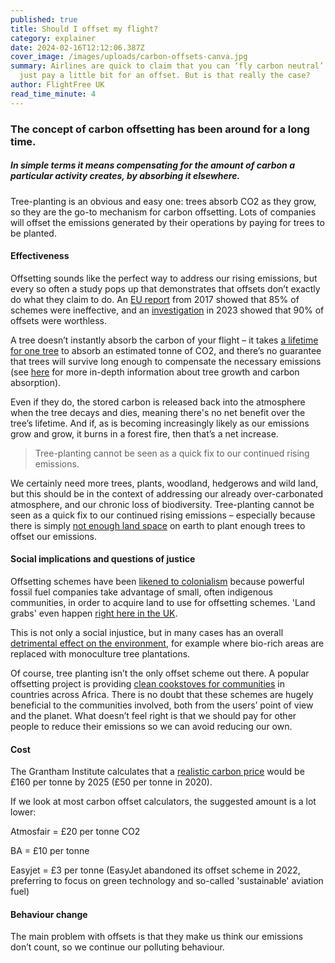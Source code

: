 ```yaml
---
published: true
title: Should I offset my flight?
category: explainer
date: 2024-02-16T12:12:06.387Z
cover_image: /images/uploads/carbon-offsets-canva.jpg
summary: Airlines are quick to claim that you can ‘fly carbon neutral’ if you
  just pay a little bit for an offset. But is that really the case?
author: FlightFree UK
read_time_minute: 4
---
```

### The concept of carbon offsetting has been around for a long time.

##### In simple terms it means compensating for the amount of carbon a particular activity creates, by absorbing it elsewhere. 

Tree-planting is an obvious and easy one: trees absorb CO2 as they grow, so they are the go-to mechanism for carbon offsetting. Lots of companies will offset the emissions generated by their operations by paying for trees to be planted. 

#### Effectiveness

Offsetting sounds like the perfect way to address our rising emissions, but every so often a study pops up that demonstrates that offsets don’t exactly do what they claim to do. An [EU report](https://www.transportenvironment.org/discover/85-offsets-failed-reduce-emissions-says-eu-study/) from 2017 showed that 85% of schemes were ineffective, and an [investigation](https://www.theguardian.com/environment/2023/jan/18/revealed-forest-carbon-offsets-biggest-provider-worthless-verra-aoe) in 2023 showed that 90% of offsets were worthless.

A tree doesn’t instantly absorb the carbon of your flight – it takes [a lifetime for one tree](https://www.nationaltrust.org.uk/our-cause/nature-climate/climate-change-sustainability/our-ambition-to-establish-20-million-trees-to-tackle-climate-change) to absorb an estimated tonne of CO2, and there’s no guarantee that trees will survive long enough to compensate the necessary emissions (see [here](https://www.naturefund.de/fileadmin/pdf/Studien/Waelder/Trees-for-carbon-sequestration.pdf) for more in-depth information about tree growth and carbon absorption).

Even if they do, the stored carbon is released back into the atmosphere when the tree decays and dies, meaning there's no net benefit over the tree’s lifetime. And if, as is becoming increasingly likely as our emissions grow and grow, it burns in a forest fire, then that’s a net increase.

> Tree-planting cannot be seen as a quick fix to our continued rising emissions.

We certainly need more trees, plants, woodland, hedgerows and wild land, but this should be in the context of addressing our already over-carbonated atmosphere, and our chronic loss of biodiversity. Tree-planting cannot be seen as a quick fix to our continued rising emissions – especially because there is simply [not enough land space](https://www.theguardian.com/environment/2021/nov/13/the-problem-with-fixing-the-climate-with-trees-were-going-to-need-a-bigger-planet) on earth to plant enough trees to offset our emissions.

#### Social implications and questions of justice

Offsetting schemes have been [likened to colonialism](https://www.independent.co.uk/climate-change/news/cop26-climate-summit-indigenous-offsetting-b1951289.html) because powerful fossil fuel companies take advantage of small, often indigenous communities, in order to acquire land to use for offsetting schemes. '﻿Land grabs' even happen [right here in the UK](https://www.thenationalnews.com/world/uk-news/2022/04/28/warning-firms-buying-land-to-offset-carbon-footprints-are-making-ecological-dead-zones/).

This is not only a social injustice, but in many cases has an overall [detrimental effect on the environment](https://www.sciencedirect.com/science/article/abs/pii/S0743016714000692), for example where bio-rich areas are replaced with monoculture tree plantations. 

Of course, tree planting isn’t the only offset scheme out there. A popular o﻿ffsetting project is providing [clean cookstoves for communities](https://mukurustoves.org/) in countries across Africa. There is no doubt that these schemes are hugely beneficial to the communities involved, both from the users’ point of view and the planet. What doesn’t feel right is that we should pay for other people to reduce their emissions so we can avoid reducing our own. 

#### Cost

T﻿he Grantham Institute calculates that a [realistic carbon price](https://www.lse.ac.uk/granthaminstitute/wp-content/uploads/2019/05/GRI_POLICY-REPORT_How-to-price-carbon-to-reach-net-zero-emissions-in-the-UK.pdf) would be £160 per tonne by 2025 (£50 per tonne in 2020).

I﻿f we look at most carbon offset calculators, the suggested amount is a lot lower: 

Atmosfair = £20 per tonne CO2

BA = £10 per tonne

Easyjet = £3 per tonne (EasyJet abandoned its offset scheme in 2022, preferring to focus on green technology and so-called 'sustainable' aviation fuel)

#### Behaviour change

The main problem with offsets is that they make us think our emissions don’t count, so we continue our polluting behaviour.